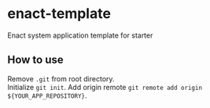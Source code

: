 # enact-template

Enact system application template for starter

## How to use

Remove `.git` from root directory.  
Initialize `git init`.
Add origin remote `git remote add origin ${YOUR_APP_REPOSITORY}`.
